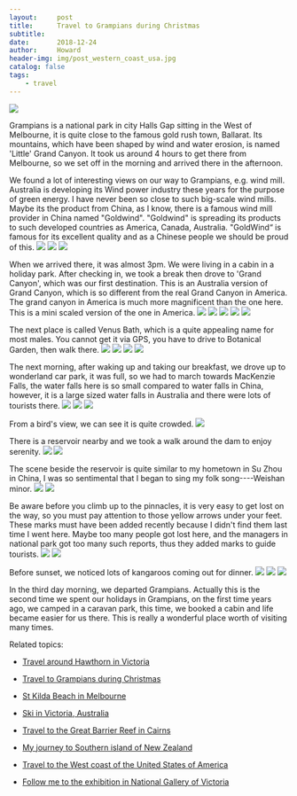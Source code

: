 ```yaml
---
layout:     post
title:      Travel to Grampians during Christmas
subtitle:   
date:       2018-12-24
author:     Howard
header-img: img/post_western_coast_usa.jpg
catalog: false
tags:
    - travel
---
```


![](https://steemitimages.com/DQmZZCTtwyfteU8QguXRZy6CftKqxA4xHTxbHtGfGfzvgQg/image.png)

Grampians is a national park in city Halls Gap sitting  in the West of Melbourne,  it is quite close to the famous gold rush town, Ballarat.   Its mountains, which have been shaped by wind and water erosion,  is named 'Little'  Grand Canyon.  It took us around 4 hours to get there from Melbourne, so we set off in the morning and arrived there in the afternoon.



We found a lot of interesting views on our way to Grampians, e.g. wind mill.  Australia is developing its Wind power industry these years  for the purpose of green energy.  I have never been so close to such big-scale wind mills. Maybe its the product from China,   as I know, there is a famous wind mill provider in China named "Goldwind".   "Goldwind" is spreading its products to such developed countries as America, Canada, Australia.  "GoldWind“ is famous for its excellent quality and  as a Chinese people we should be proud of this.
![](https://steemitimages.com/DQmdqtrvtbT8rrmWGsafYCVmWtrdSSfjuzCcc97YFYmc8BM/image.png)
![](https://steemitimages.com/DQmXMQMfHnwrzVox7MDgGkkcRK4YcDSESv8Q9st1bRekwBP/image.png)
![](https://steemitimages.com/DQmYefUFyCvd4G8V9peLHiPaJ7Wne1GRuNwMscM3k5b8vLK/image.png)



When we arrived there, it was almost 3pm. We were living in a cabin in a holiday park.  After checking in, we took a break then drove to 'Grand Canyon', which was our first destination.  This is an  Australia version of Grand Canyon, which is so different from the  real Grand Canyon in America.  The grand canyon in America is much more magnificent than the one here.  This is a mini scaled version of the one in America.
![](https://steemitimages.com/DQmfKHfvw5cnN2RCU5LEqeuzdrhD4F5hXKiHwtp25A7XRGE/image.png)
![](https://steemitimages.com/DQmcx36QX2TqgRi4nUDnavCjnf68tAxUHpjdWdxR8V1oNx9/image.png)
![](https://steemitimages.com/DQmSbKU6iJvSEr6MP6jLADBUmU5kTYFcdDcSQtcdfnDfmeq/image.png)
![](https://steemitimages.com/DQmVQzLCt4PcVkXx3BuoHdkuQTDSLrqkUFsWvYb8favPTVo/image.png)
![](https://steemitimages.com/DQmYTzL59Qs1eJYwLBu48DySD7bo4KDfNM1uE7UHNpLF4Jb/image.png)


The next place is called Venus Bath, which is a quite appealing name for most males.  You cannot get it via GPS, you have to  drive to Botanical Garden, then walk there.
![](https://steemitimages.com/DQmQ861JzV3R7LhHTNzM6JSm4p4JQFWEkwjw9icZpW1pmrr/image.png)
![](https://steemitimages.com/DQmYCreaz3ZfpNUDVCtTjFpHLFiTdDriV2SRdJVCnswJTSx/image.png)
![](https://steemitimages.com/DQmWmqf2MZXfKdVJfZN1giehZzqipq2ZW1GetA3LiVPSU4D/image.png)
![](https://steemitimages.com/DQmYCreaz3ZfpNUDVCtTjFpHLFiTdDriV2SRdJVCnswJTSx/image.png)



The next morning, after waking up and taking our breakfast, we drove up to wonderland car park,  it was full, so we had to march towards MacKenzie Falls,  the water falls here is so small compared to water falls in China, however, it is a large sized water falls in Australia and there were lots of tourists there.
![](https://steemitimages.com/DQmQHgc5Ke9u8mkXJzv6tzD7CCqeuTj2sqgPtomTTy1u95G/image.png)
![](https://steemitimages.com/DQmV4AQFNNPmJypmqzyx8wCoHTysBrterG1d9FTiFMiMi7s/image.png)
![](https://steemitimages.com/DQmbGiUuHP6Hc4v2hU61bsKFsL8JemBM9DEeRyWnTZZaA8r/image.png)



From a bird's view,  we can  see it is quite crowded.
![](https://steemitimages.com/DQmW6tv98g7DWTHFbCBw5DX28YPN5ZnX27jzSK38qD9CTY8/image.png)



There is a reservoir nearby and we took a walk around the dam to enjoy serenity.
![](https://steemitimages.com/DQmWMzSSMuEHGYvxDwGA92ug6xP6fB84MAKKGPgfiodyfvs/image.png) 
![](https://steemitimages.com/DQmNYiGgp7SxXvXmtDWgQPPi4KGoBgx1rbjfNo5PX6a6A9s/image.png)



The scene beside the reservoir is quite similar to my hometown in Su Zhou in China, I was so sentimental that I began to sing my folk song----Weishan minor.
![](https://steemitimages.com/DQmWgyis9afBZkHfHS9bmCT1uZfcFU83zL9rMx4UswSjZqK/image.png)
![](https://steemitimages.com/DQmbqKNvvThVqhQSc6EnsLQkCXXJUiL5WfYb6FhAH4d6Vkd/image.png)



Be aware before you climb up to the pinnacles, it is very easy to get lost on the way, so you must pay attention to those yellow arrows under your feet.  These marks must have been added recently because I didn't find them last time I went here.   Maybe too many people got lost here, and the managers in national park got too many such reports, thus they added marks to guide tourists. 
![](https://steemitimages.com/DQmRkCR99NCJ5XaMpeRPMP58aUuULwHwkoHGuYb9UDfJRWh/image.png)
![](https://steemitimages.com/DQmPa8wJju2ysJH7DZp5eXa8cJTRYSGSzX6rSr7U3gb2Zf7/image.png)



Before sunset, we noticed lots of kangaroos coming out for dinner.
![](https://steemitimages.com/DQmU8S2yj5VaxjAk1LcVehxvPqHeNttof13fZxuunmbvzf1/image.png)
![](https://steemitimages.com/DQmcKk7a4ssUbQ1ZCoRRroK239TZHqnSAm8nknY26dbVSgY/image.png)
![](https://steemitimages.com/DQmPTPRx6Fw3WJRHUjxfrvUoVEQH8H3nbnLrqPeLZP2nyon/image.png)



In the third day morning,  we departed Grampians.  Actually this is the second time we spent our holidays in Grampians, on the first time years ago, we camped in a caravan park,  this time, we booked a cabin and life became easier for us there.  This is really a wonderful place worth of visiting many times.





Related topics:

- [Travel around Hawthorn in Victoria](http://engineerman.club/2019/10/11/Travel-around-Hawthorn-in-Victoria/)

- [Travel to Grampians during Christmas](http://engineerman.club/2018/12/24/Travel-to-Grampians-during-Christmas/)

- [St Kilda Beach in Melbourne](http://engineerman.club/2018/10/11/St-Kilda-Beach-in-Melbourne/)

- [Ski in Victoria, Australia](http://engineerman.club/2018/10/11/Ski-in-Victoria,-Australia/)

- [Travel to the Great Barrier Reef in Cairns](http://engineerman.club/2018/01/10/Travel-to-the-Great-Barrier-Reef-in-Cairns/)

- [My journey to Southern island of New Zealand](http://engineerman.club/2017/12/18/My-journey-to-Southern-island-of-New-Zealand/)

- [Travel to the West coast of the United States of America](http://engineerman.club/2017/10/11/Travel-to-the-West-coast-of-the-United-States-of-America/)

- [Follow me to the exhibition in National Gallery of Victoria](http://engineerman.club/2017/10/11/Follow-me-to-the-exhibition-in-National-Gallery-of-Victoria/)